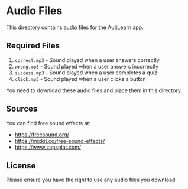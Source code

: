 # Audio Files

This directory contains audio files for the AutiLearn app.

## Required Files

1. `correct.mp3` - Sound played when a user answers correctly
2. `wrong.mp3` - Sound played when a user answers incorrectly
3. `success.mp3` - Sound played when a user completes a quiz
4. `click.mp3` - Sound played when a user clicks a button

You need to download these audio files and place them in this directory.

## Sources

You can find free sound effects at:
- https://freesound.org/
- https://mixkit.co/free-sound-effects/
- https://www.zapsplat.com/

## License

Please ensure you have the right to use any audio files you download.
